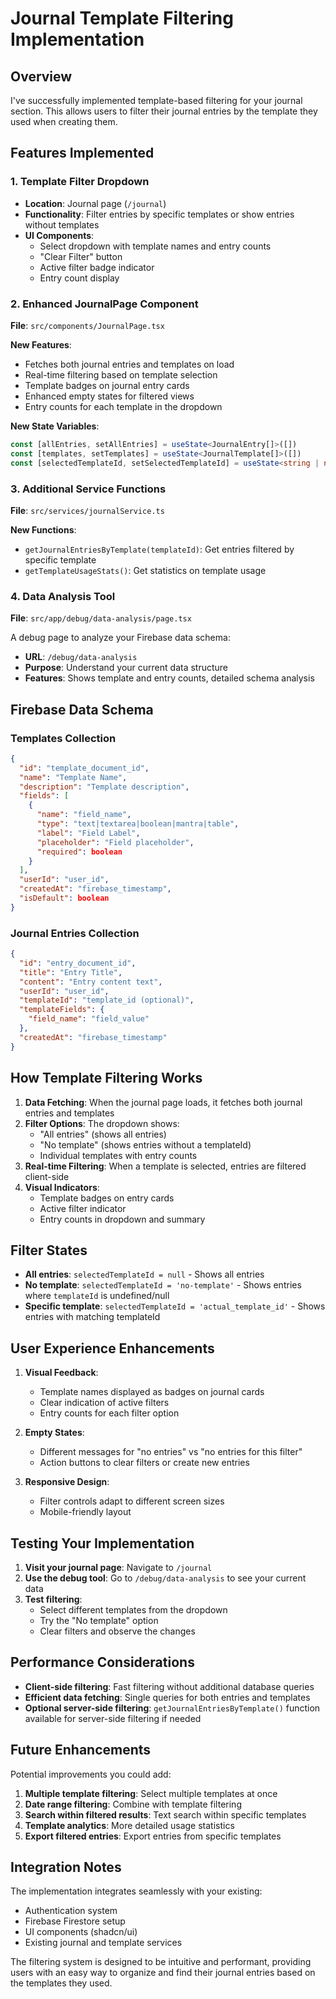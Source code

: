 # Journal Template Filtering Implementation

## Overview

I've successfully implemented template-based filtering for your journal section. This allows users to filter their journal entries by the template they used when creating them.

## Features Implemented

### 1. Template Filter Dropdown
- **Location**: Journal page (`/journal`)
- **Functionality**: Filter entries by specific templates or show entries without templates
- **UI Components**: 
  - Select dropdown with template names and entry counts
  - "Clear Filter" button
  - Active filter badge indicator
  - Entry count display

### 2. Enhanced JournalPage Component
**File**: `src/components/JournalPage.tsx`

**New Features**:
- Fetches both journal entries and templates on load
- Real-time filtering based on template selection
- Template badges on journal entry cards
- Enhanced empty states for filtered views
- Entry counts for each template in the dropdown

**New State Variables**:
```typescript
const [allEntries, setAllEntries] = useState<JournalEntry[]>([])
const [templates, setTemplates] = useState<JournalTemplate[]>([])
const [selectedTemplateId, setSelectedTemplateId] = useState<string | null>(null)
```

### 3. Additional Service Functions
**File**: `src/services/journalService.ts`

**New Functions**:
- `getJournalEntriesByTemplate(templateId)`: Get entries filtered by specific template
- `getTemplateUsageStats()`: Get statistics on template usage

### 4. Data Analysis Tool
**File**: `src/app/debug/data-analysis/page.tsx`

A debug page to analyze your Firebase data schema:
- **URL**: `/debug/data-analysis`
- **Purpose**: Understand your current data structure
- **Features**: Shows template and entry counts, detailed schema analysis

## Firebase Data Schema

### Templates Collection
```json
{
  "id": "template_document_id",
  "name": "Template Name",
  "description": "Template description",
  "fields": [
    {
      "name": "field_name",
      "type": "text|textarea|boolean|mantra|table",
      "label": "Field Label",
      "placeholder": "Field placeholder",
      "required": boolean
    }
  ],
  "userId": "user_id",
  "createdAt": "firebase_timestamp",
  "isDefault": boolean
}
```

### Journal Entries Collection
```json
{
  "id": "entry_document_id",
  "title": "Entry Title",
  "content": "Entry content text",
  "userId": "user_id",
  "templateId": "template_id (optional)",
  "templateFields": {
    "field_name": "field_value"
  },
  "createdAt": "firebase_timestamp"
}
```

## How Template Filtering Works

1. **Data Fetching**: When the journal page loads, it fetches both journal entries and templates
2. **Filter Options**: The dropdown shows:
   - "All entries" (shows all entries)
   - "No template" (shows entries without a templateId)
   - Individual templates with entry counts
3. **Real-time Filtering**: When a template is selected, entries are filtered client-side
4. **Visual Indicators**: 
   - Template badges on entry cards
   - Active filter indicator
   - Entry counts in dropdown and summary

## Filter States

- **All entries**: `selectedTemplateId = null` - Shows all entries
- **No template**: `selectedTemplateId = 'no-template'` - Shows entries where `templateId` is undefined/null
- **Specific template**: `selectedTemplateId = 'actual_template_id'` - Shows entries with matching templateId

## User Experience Enhancements

1. **Visual Feedback**: 
   - Template names displayed as badges on journal cards
   - Clear indication of active filters
   - Entry counts for each filter option

2. **Empty States**:
   - Different messages for "no entries" vs "no entries for this filter"
   - Action buttons to clear filters or create new entries

3. **Responsive Design**:
   - Filter controls adapt to different screen sizes
   - Mobile-friendly layout

## Testing Your Implementation

1. **Visit your journal page**: Navigate to `/journal`
2. **Use the debug tool**: Go to `/debug/data-analysis` to see your current data
3. **Test filtering**: 
   - Select different templates from the dropdown
   - Try the "No template" option
   - Clear filters and observe the changes

## Performance Considerations

- **Client-side filtering**: Fast filtering without additional database queries
- **Efficient data fetching**: Single queries for both entries and templates
- **Optional server-side filtering**: `getJournalEntriesByTemplate()` function available for server-side filtering if needed

## Future Enhancements

Potential improvements you could add:
1. **Multiple template filtering**: Select multiple templates at once
2. **Date range filtering**: Combine with template filtering
3. **Search within filtered results**: Text search within specific templates
4. **Template analytics**: More detailed usage statistics
5. **Export filtered entries**: Export entries from specific templates

## Integration Notes

The implementation integrates seamlessly with your existing:
- Authentication system
- Firebase Firestore setup
- UI components (shadcn/ui)
- Existing journal and template services

The filtering system is designed to be intuitive and performant, providing users with an easy way to organize and find their journal entries based on the templates they used. 